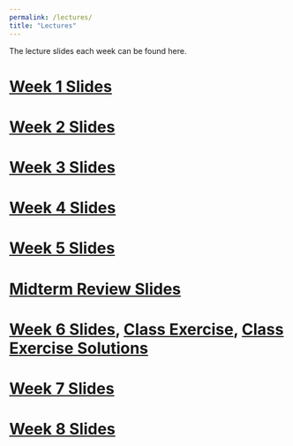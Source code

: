 ```yaml
---
permalink: /lectures/
title: "Lectures"
---
```


The lecture slides each week can be found here. 

# [Week 1 Slides](https://stevebholt.github.io/rpad316/assets/documents/week1.pdf)

# [Week 2 Slides](https://stevebholt.github.io/rpad316/assets/documents/week2.pdf)

# [Week 3 Slides](https://stevebholt.github.io/rpad316/assets/documents/week3.pdf)

# [Week 4 Slides](https://stevebholt.github.io/rpad316/assets/documents/week4.pdf)

# [Week 5 Slides](https://stevebholt.github.io/rpad316/assets/documents/week5.pdf)

# [Midterm Review Slides](https://stevebholt.github.io/rpad316/assets/documents/review.pdf)

# [Week 6 Slides](https://stevebholt.github.io/rpad316/assets/documents/week6.pdf), [Class Exercise](https://stevebholt.github.io/rpad316/assets/documents/Class_exercise.docx), [Class Exercise Solutions](https://stevebholt.github.io/rpad316/assets/documents/Class_exercise_solutions.pdf)

# [Week 7 Slides](https://stevebholt.github.io/rpad316/assets/documents/week7.pdf)

# [Week 8 Slides](https://stevebholt.github.io/rpad316/assets/documents/linear_regression.pdf)